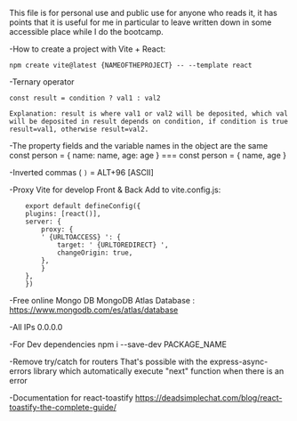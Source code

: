 This file is for personal use and public use for anyone who reads it, it has points that it is useful for me in particular to leave written down in some accessible place while I do the bootcamp.


-How to create a project with Vite + React:

    npm create vite@latest {NAMEOFTHEPROJECT} -- --template react

-Ternary operator
    
    const result = condition ? val1 : val2

    Explanation: result is where val1 or val2 will be deposited, which val will be deposited in result depends on condition, if condition is true result=val1, otherwise result=val2.

-The property fields and the variable names in the object are the same
    const person = { name: name, age: age } === const person = { name, age }

-Inverted commas ( ` )
    ` = ALT+96 [ASCII]

-Proxy Vite for develop Front & Back
    Add to vite.config.js:
    
        export default defineConfig({
        plugins: [react()],
        server: {
            proxy: {
            ' {URLTOACCESS} ': {
                target: ' {URLTOREDIRECT} ',
                changeOrigin: true,
            },
            }
        },
        })

-Free online Mongo DB
    MongoDB Atlas Database : https://www.mongodb.com/es/atlas/database

-All IPs
    0.0.0.0

-For Dev dependencies
    npm i --save-dev PACKAGE_NAME

-Remove try/catch for routers
    That's possible with the express-async-errors library which automatically execute "next" function when there is an error

-Documentation for react-toastify
    https://deadsimplechat.com/blog/react-toastify-the-complete-guide/